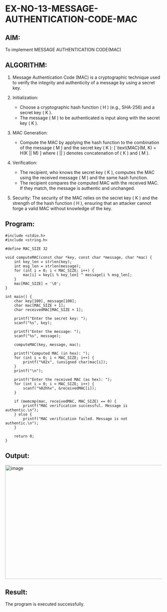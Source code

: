 # EX-NO-13-MESSAGE-AUTHENTICATION-CODE-MAC

## AIM:
To implement MESSAGE AUTHENTICATION CODE(MAC)

## ALGORITHM:

1. Message Authentication Code (MAC) is a cryptographic technique used to verify the integrity and authenticity of a message by using a secret key.

2. Initialization:
   - Choose a cryptographic hash function \( H \) (e.g., SHA-256) and a secret key \( K \).
   - The message \( M \) to be authenticated is input along with the secret key \( K \).

3. MAC Generation:
   - Compute the MAC by applying the hash function to the combination of the message \( M \) and the secret key \( K \): 
     \[
     \text{MAC}(M, K) = H(K || M)
     \]
     where \( || \) denotes concatenation of \( K \) and \( M \).

4. Verification:
   - The recipient, who knows the secret key \( K \), computes the MAC using the received message \( M \) and the same hash function.
   - The recipient compares the computed MAC with the received MAC. If they match, the message is authentic and unchanged.

5. Security: The security of the MAC relies on the secret key \( K \) and the strength of the hash function \( H \), ensuring that an attacker cannot forge a valid MAC without knowledge of the key.

## Program:
~~~
#include <stdio.h>
#include <string.h>

#define MAC_SIZE 32

void computeMAC(const char *key, const char *message, char *mac) {
    int key_len = strlen(key);
    int msg_len = strlen(message);
    for (int i = 0; i < MAC_SIZE; i++) {
        mac[i] = key[i % key_len] ^ message[i % msg_len];
    }
    mac[MAC_SIZE] = '\0';
}

int main() {
    char key[100], message[100];
    char mac[MAC_SIZE + 1];
    char receivedMAC[MAC_SIZE + 1];

    printf("Enter the secret key: ");
    scanf("%s", key);

    printf("Enter the message: ");
    scanf("%s", message);

    computeMAC(key, message, mac);

    printf("Computed MAC (in hex): ");
    for (int i = 0; i < MAC_SIZE; i++) {
        printf("%02x", (unsigned char)mac[i]);
    }
    printf("\n");

    printf("Enter the received MAC (as hex): ");
    for (int i = 0; i < MAC_SIZE; i++) {
        scanf("%02hhx", &receivedMAC[i]);
    }

    if (memcmp(mac, receivedMAC, MAC_SIZE) == 0) {
        printf("MAC verification successful. Message is authentic.\n");
    } else {
        printf("MAC verification failed. Message is not authentic.\n");
    }

    return 0;
}
~~~


## Output:
<img width="1634" height="366" alt="image" src="https://github.com/user-attachments/assets/109adfd6-5a50-4a1d-8864-aa48ac962c07" />


## Result:
The program is executed successfully.
